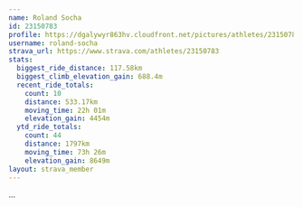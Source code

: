```yaml
---
name: Roland Socha
id: 23150783
profile: https://dgalywyr863hv.cloudfront.net/pictures/athletes/23150783/14745672/4/large.jpg
username: roland-socha
strava_url: https://www.strava.com/athletes/23150783
stats:
  biggest_ride_distance: 117.58km
  biggest_climb_elevation_gain: 688.4m
  recent_ride_totals:
    count: 10
    distance: 533.17km
    moving_time: 22h 01m
    elevation_gain: 4454m
  ytd_ride_totals:
    count: 44
    distance: 1797km
    moving_time: 73h 26m
    elevation_gain: 8649m
layout: strava_member
--- 
```

...
